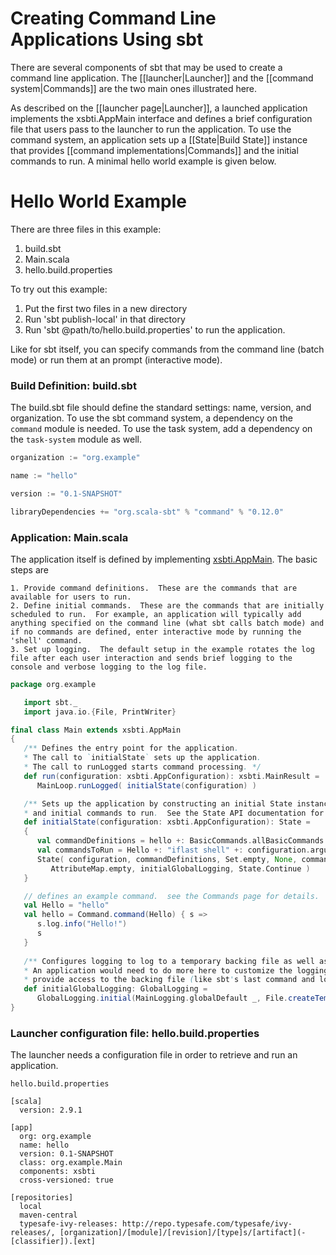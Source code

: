 [xsbti.AppMain]: http://harrah.github.com/xsbt/latest/api/xsbti/AppMain.html

# Creating Command Line Applications Using sbt

There are several components of sbt that may be used to create a command line application.
The [[launcher|Launcher]] and the [[command system|Commands]] are the two main ones illustrated here.

As described on the [[launcher page|Launcher]], a launched application implements the xsbti.AppMain interface and defines a brief configuration file that users pass to the launcher to run the application.
To use the command system, an application sets up a [[State|Build State]] instance that provides [[command implementations|Commands]] and the initial commands to run.
A minimal hello world example is given below.

# Hello World Example

There are three files in this example:

 1. build.sbt
 2. Main.scala
 3. hello.build.properties

To try out this example:

 1. Put the first two files in a new directory
 2. Run 'sbt publish-local' in that directory
 3. Run 'sbt @path/to/hello.build.properties' to run the application.

Like for sbt itself, you can specify commands from the command line (batch mode) or run them at an prompt (interactive mode).

### Build Definition: build.sbt

The build.sbt file should define the standard settings: name, version, and organization.  To use the sbt command system, a dependency on the `command` module is needed.  To use the task system, add a dependency on the `task-system` module as well.

```scala
organization := "org.example"

name := "hello"

version := "0.1-SNAPSHOT"

libraryDependencies += "org.scala-sbt" % "command" % "0.12.0"
```

### Application: Main.scala

The application itself is defined by implementing [xsbti.AppMain].  The basic steps are

    1. Provide command definitions.  These are the commands that are available for users to run.
    2. Define initial commands.  These are the commands that are initially scheduled to run.  For example, an application will typically add anything specified on the command line (what sbt calls batch mode) and if no commands are defined, enter interactive mode by running the 'shell' command.
    3. Set up logging.  The default setup in the example rotates the log file after each user interaction and sends brief logging to the console and verbose logging to the log file.

```scala
package org.example

   import sbt._
   import java.io.{File, PrintWriter}

final class Main extends xsbti.AppMain
{
   /** Defines the entry point for the application.
   * The call to `initialState` sets up the application.
   * The call to runLogged starts command processing. */
   def run(configuration: xsbti.AppConfiguration): xsbti.MainResult =
      MainLoop.runLogged( initialState(configuration) )

   /** Sets up the application by constructing an initial State instance with the supported commands
   * and initial commands to run.  See the State API documentation for details. */
   def initialState(configuration: xsbti.AppConfiguration): State =
   {
      val commandDefinitions = hello +: BasicCommands.allBasicCommands
      val commandsToRun = Hello +: "iflast shell" +: configuration.arguments.map(_.trim)
      State( configuration, commandDefinitions, Set.empty, None, commandsToRun, State.newHistory,
         AttributeMap.empty, initialGlobalLogging, State.Continue )
   }

   // defines an example command.  see the Commands page for details.
   val Hello = "hello"
   val hello = Command.command(Hello) { s =>
      s.log.info("Hello!")
      s
   }
		
   /** Configures logging to log to a temporary backing file as well as to the console. 
   * An application would need to do more here to customize the logging level and
   * provide access to the backing file (like sbt's last command and logLevel setting).*/
   def initialGlobalLogging: GlobalLogging =
      GlobalLogging.initial(MainLogging.globalDefault _, File.createTempFile("hello", "log"))
}
```

### Launcher configuration file: hello.build.properties

The launcher needs a configuration file in order to retrieve and run an application.

`hello.build.properties`

```
[scala]
  version: 2.9.1

[app]
  org: org.example
  name: hello
  version: 0.1-SNAPSHOT
  class: org.example.Main
  components: xsbti
  cross-versioned: true

[repositories]
  local
  maven-central
  typesafe-ivy-releases: http://repo.typesafe.com/typesafe/ivy-releases/, [organization]/[module]/[revision]/[type]s/[artifact](-[classifier]).[ext]
```